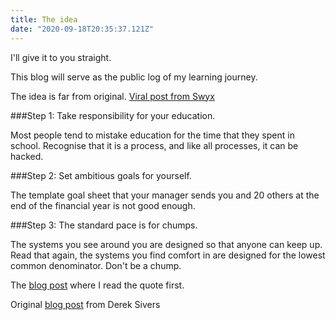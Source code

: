 ```yaml
---
title: The idea
date: "2020-09-18T20:35:37.121Z"
---
```


I'll give it to you straight.

This blog will serve as the public log of my learning journey.

The idea is far from original. [Viral post from Swyx](https://www.swyx.io/writing/learn-in-public/ "Learn in public")

###Step 1: Take responsibility for your education.

Most people tend to mistake education for the time that they spent in school.
Recognise that it is a process, and like all processes, it can be hacked.

###Step 2: Set ambitious goals for yourself.

The template goal sheet that your manager sends you and 20 others at the end of the financial year is not good enough.

###Step 3: The standard pace is for chumps.

The systems you see around you are designed so that anyone can keep up. Read that again, the systems you find comfort in are designed for the lowest common denominator. Don't be a chump.

The [blog post](https://www.freecodecamp.org/news/how-i-got-a-second-degree-and-earned-5-developer-certifications-in-just-one-year-while-working-and-2b902ee291ab/ "Beau Carnes") where I read the quote first.

Original [blog post](https://sive.rs/kimo "The standard pace is for chumps") from Derek Sivers





